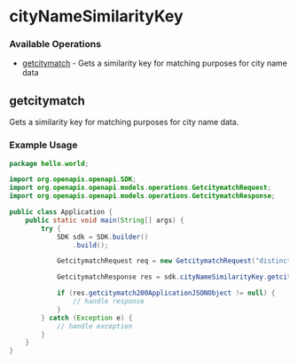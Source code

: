 # cityNameSimilarityKey

### Available Operations

* [getcitymatch](#getcitymatch) - Gets a similarity key for matching purposes for city name data

## getcitymatch

Gets a similarity key for matching purposes for city name data.

### Example Usage

```java
package hello.world;

import org.openapis.openapi.SDK;
import org.openapis.openapi.models.operations.GetcitymatchRequest;
import org.openapis.openapi.models.operations.GetcitymatchResponse;

public class Application {
    public static void main(String[] args) {
        try {
            SDK sdk = SDK.builder()
                .build();

            GetcitymatchRequest req = new GetcitymatchRequest("distinctio", "quibusdam");            

            GetcitymatchResponse res = sdk.cityNameSimilarityKey.getcitymatch(req);

            if (res.getcitymatch200ApplicationJSONObject != null) {
                // handle response
            }
        } catch (Exception e) {
            // handle exception
        }
    }
}
```
